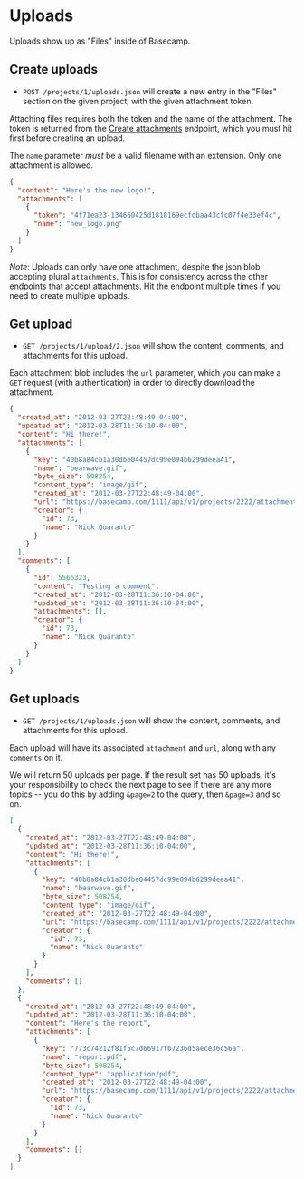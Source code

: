 Uploads
=======

Uploads show up as "Files" inside of Basecamp.


Create uploads
--------------

* `POST /projects/1/uploads.json` will create a new entry in the "Files" section on the given project, with the given attachment token.

Attaching files requires both the token and the name of the attachment. The
token is returned from the [Create attachments](https://github.com/37signals/bcx-api/blob/master/sections/attachments.md)
endpoint, which you must hit first before creating an upload.

The `name` parameter *must* be a valid filename with an extension. Only one
attachment is allowed.

```json
{
  "content": "Here's the new logo!",
  "attachments": [
    {
      "token": "4f71ea23-134660425d1818169ecfdbaa43cfc07f4e33ef4c",
      "name": "new_logo.png"
    }
  ]
}
```

*Note*: Uploads can only have one attachment, despite the json blob accepting plural `attachments`. This is for consistency across the other endpoints that accept attachments. Hit the endpoint multiple times if you need to create multiple uploads.


Get upload
----------

* `GET /projects/1/upload/2.json` will show the content, comments, and attachments for this upload.

Each attachment blob includes the `url` parameter, which you can make a
`GET` request (with authentication) in order to directly download the attachment.

```json
{
  "created_at": "2012-03-27T22:48:49-04:00",
  "updated_at": "2012-03-28T11:36:10-04:00",
  "content": "Hi there!",
  "attachments": [
    {
      "key": "40b8a84cb1a30dbe04457dc99e094b6299deea41",
      "name": "bearwave.gif",
      "byte_size": 508254,
      "content_type": "image/gif",
      "created_at": "2012-03-27T22:48:49-04:00",
      "url": "https://basecamp.com/1111/api/v1/projects/2222/attachments/3333/40b8a84cb1a30dbe04457dc99e094b6299deea41/original/bearwave.gif",
      "creator": {
        "id": 73,
        "name": "Nick Quaranto"
      }
    }
  ],
  "comments": [
    {
      "id": 5566323,
      "content": "Testing a comment",
      "created_at": "2012-03-28T11:36:10-04:00",
      "updated_at": "2012-03-28T11:36:10-04:00",
      "attachments": [],
      "creator": {
        "id": 73,
        "name": "Nick Quaranto"
      }
    }
  ]
}
```


Get uploads
-----------

* `GET /projects/1/uploads.json` will show the content, comments, and
attachments for this upload.

Each upload will have its associated `attachment` and `url`, along with any
`comments` on it.

We will return 50 uploads per page. If the
result set has 50 uploads, it's your responsibility to check the next page 
to see if there are any more topics -- you do this by adding `&page=2` to the 
query, then `&page=3` and so on.

```json
[
  {
    "created_at": "2012-03-27T22:48:49-04:00",
    "updated_at": "2012-03-28T11:36:10-04:00",
    "content": "Hi there!",
    "attachments": [
      {
        "key": "40b8a84cb1a30dbe04457dc99e094b6299deea41",
        "name": "bearwave.gif",
        "byte_size": 508254,
        "content_type": "image/gif",
        "created_at": "2012-03-27T22:48:49-04:00",
        "url": "https://basecamp.com/1111/api/v1/projects/2222/attachments/3333/40b8a84cb1a30dbe04457dc99e094b6299deea41/original/bearwave.gif",
        "creator": {
          "id": 73,
          "name": "Nick Quaranto"
        }
      }
    ],
    "comments": []
  },
  {
    "created_at": "2012-03-27T22:48:49-04:00",
    "updated_at": "2012-03-28T11:36:10-04:00",
    "content": "Here's the report",
    "attachments": [
      {
        "key": "773c74212f81f5c7d66917fb7236d5aece36c56a",
        "name": "report.pdf",
        "byte_size": 508254,
        "content_type": "application/pdf",
        "created_at": "2012-03-27T22:48:49-04:00",
        "url": "https://basecamp.com/1111/api/v1/projects/2222/attachments/4444/773c74212f81f5c7d66917fb7236d5aece36c56a/original/report.pdf",
        "creator": {
          "id": 73,
          "name": "Nick Quaranto"
        }
      }
    ],
    "comments": []
  }
]
```
